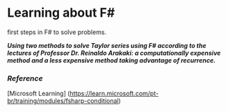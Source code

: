 # Learning about F#

first steps in F# to solve problems.  

***Using two methods to solve Taylor series using F# according to the lectures of Professor Dr. Reinaldo Arakaki: a computationally expensive method and a less expensive method taking advantage of recurrence.***  

### *Reference*  

[Microsoft Learning] (https://learn.microsoft.com/pt-br/training/modules/fsharp-conditional)  